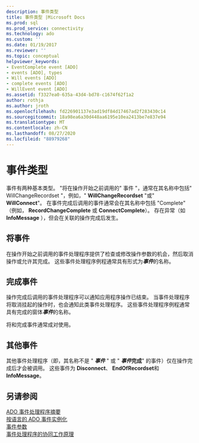 ```yaml
---
description: 事件类型
title: 事件类型 |Microsoft Docs
ms.prod: sql
ms.prod_service: connectivity
ms.technology: ado
ms.custom: ''
ms.date: 01/19/2017
ms.reviewer: ''
ms.topic: conceptual
helpviewer_keywords:
- EventComplete event [ADO]
- events [ADO], types
- Will events [ADO]
- complete events [ADO]
- WillEvent event [ADO]
ms.assetid: f3327ea0-635a-43d4-bd78-c1674f62f1a2
author: rothja
ms.author: jroth
ms.openlocfilehash: fd226901137e3ad19df84d17467ad2f283430c14
ms.sourcegitcommit: 18a98ea6a30d448aa6195e10ea2413be7e837e94
ms.translationtype: MT
ms.contentlocale: zh-CN
ms.lasthandoff: 08/27/2020
ms.locfileid: "88979268"
---
```

# <a name="types-of-events"></a>事件类型
事件有两种基本类型。 "将在操作开始之前调用的" 事件 "，通常在其名称中包括" WillChangeRecordset "，例如，" **WillChangeRecordset** "或" **WillConnect**"。 在事件完成后调用的事件通常会在其名称中包括 "Complete" （例如， **RecordChangeComplete** 或 **ConnectComplete**）。 存在异常（如 **InfoMessage** ），但会在关联的操作完成后发生。  
  
## <a name="will-events"></a>将事件  
 在操作开始之前调用的事件处理程序提供了检查或修改操作参数的机会，然后取消操作或允许其完成。 这些事件处理程序例程通常具有形式为<strong>*事件*</strong>的名称。  
  
## <a name="complete-events"></a>完成事件  
 操作完成后调用的事件处理程序可以通知应用程序操作已结束。 当事件处理程序将取消挂起的操作时，也会通知此类事件处理程序。 这些事件处理程序例程通常具有完成的窗体<strong>*事件*</strong>的名称。  
  
 将和完成事件通常成对使用。  
  
## <a name="other-events"></a>其他事件  
 其他事件处理程序（即，其名称不是 " <strong>*事件*</strong> " 或 " <strong>*事件*完成</strong>" 的事件）仅在操作完成后才会被调用。 这些事件为 **Disconnect**、 **EndOfRecordset**和 **InfoMessage**。  
  
## <a name="see-also"></a>另请参阅  
 [ADO 事件处理程序摘要](../../../ado/guide/data/ado-event-handler-summary.md)   
 [按语言的 ADO 事件实例化](../../../ado/guide/data/ado-event-instantiation-by-language.md)   
 [事件参数](../../../ado/guide/data/event-parameters.md)   
 [事件处理程序的协同工作原理](../../../ado/guide/data/how-event-handlers-work-together.md)
